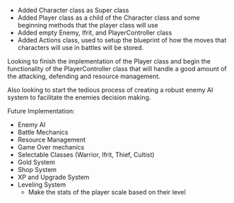 - Added Character class as Super class
- Added Player class as a child of the Character class and some beginning methods that the player class will use
- Added empty Enemy, Ifrit, and PlayerController class
- Added Actions class, used to setup the blueprint of how the moves that characters will use in battles will be stored.

Looking to finish the implementation of the Player class and begin the functionality of the PlayerController class that will handle a good amount of the attacking, defending and resource management.

Also looking to start the tedious process of creating a robust enemy AI system to facilitate the enemies decision making.

Future Implementation:
- Enemy AI
- Battle Mechanics
- Resource Management
- Game Over mechanics
- Selectable Classes (Warrior, Ifrit, Thief, Cultist)
- Gold System
- Shop System
- XP and Upgrade System
- Leveling System
    - Make the stats of the player scale based on their level